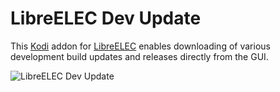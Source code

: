 LibreELEC Dev Update
=========================

This [Kodi](http://kodi.tv) addon for [LibreELEC](http://www.libreelec.tv) enables downloading of various development build updates and releases directly from the GUI.

![LibreELEC Dev Update](http://ls80.github.io/script.openelec.devupdate/screenshots/builds.png)
